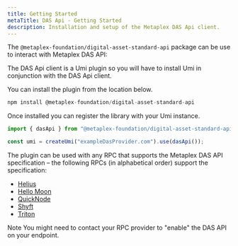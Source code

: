 ```yaml
---
title: Getting Started
metaTitle: DAS Api - Getting Started
description: Installation and setup of the Metaplex DAS Api client.
---
```


The `@metaplex-foundation/digital-asset-standard-api` package can be use to interact with Metaplex DAS API:

The DAS Api client is a Umi plugin so you will have to install Umi in conjunction with the DAS Api client.

You can install the plugin from the location below.

```js
npm install @metaplex-foundation/digital-asset-standard-api
```

Once installed you can register the library with your Umi instance.

```js
import { dasApi } from "@metaplex-foundation/digital-asset-standard-api"

const umi = createUmi("exampleDasProvider.com").use(dasApi());
```

The plugin can be used with any RPC that supports the Metaplex DAS API specification – the following RPCs (in alphabetical order) support the specification:

- [Helius](https://www.helius.dev/)
- [Hello Moon](https://www.hellomoon.io/developers)
- [QuickNode](https://www.quicknode.com/)
- [Shyft](https://shyft.to/)
- [Triton](https://triton.one/)

Note You might need to contact your RPC provider to "enable" the DAS API on your endpoint.